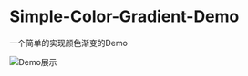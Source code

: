 # Simple-Color-Gradient-Demo
一个简单的实现颜色渐变的Demo

![Demo展示](http://raw.github.com/sjimy/Simple-Color-Gradient-Demo/master/Demo.gif)

